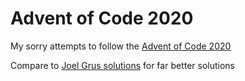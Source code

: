 # Advent of Code 2020

My sorry attempts to follow the [Advent of Code 2020](https://adventofcode.com)

Compare to [Joel Grus solutions](https://github.com/joelgrus/advent2020/tree/master/advent2020) for far better solutions

